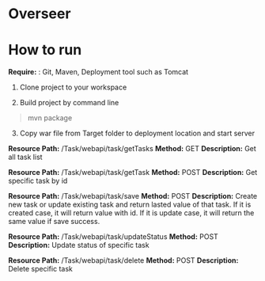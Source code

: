 Overseer
===================

How to run
===================
**Require:** 
: Git, Maven, Deployment tool such as Tomcat

1. Clone project to your workspace

2. Build project by command line

  > mvn package

3. Copy war file from Target folder to deployment location and start server



**Resource Path:**	/Task/webapi/task/getTasks
**Method:**	GET
**Description:**	Get all task list

**Resource Path:** 	/Task/webapi/task/getTask
**Method:** POST
**Description:**	Get specific task by id

**Resource Path:**	/Task/webapi/task/save
**Method:** POST
**Description:**	Create new task or update existing task and return lasted value of that task. If it is created case, it will return value with id. If it is update case, it will return the same value if save success.

**Resource Path:** 	/Task/webapi/task/updateStatus
**Method:** POST
**Description:**	Update status of specific task

**Resource Path:** 	/Task/webapi/task/delete
**Method:** POST
**Description:**	Delete specific task
